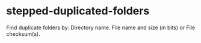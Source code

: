 # stepped-duplicated-folders
Find duplicate folders by: Directory name. File name and size (in bits) or File checksum(s).
